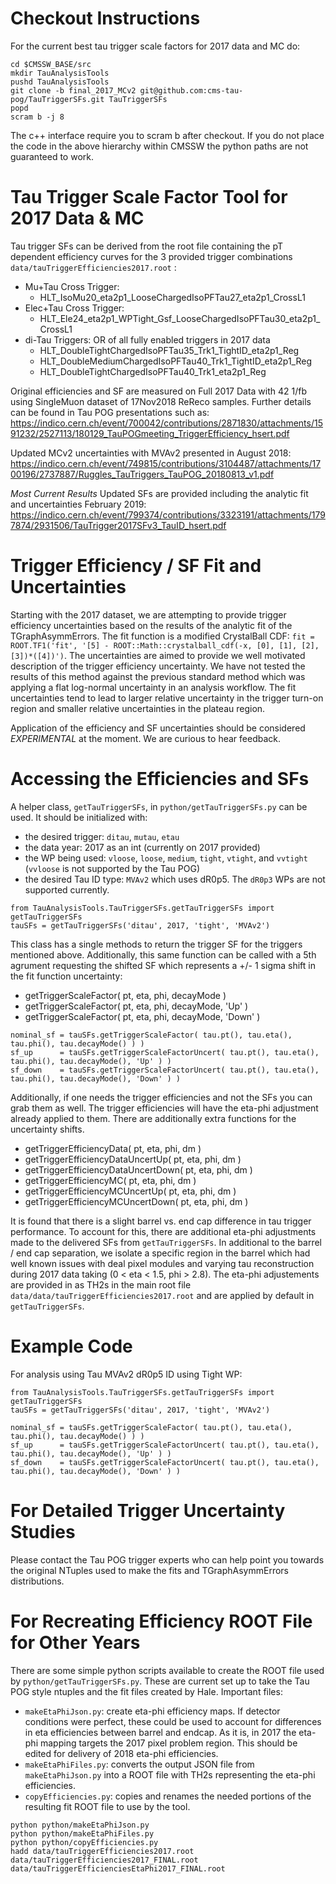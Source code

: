 # Checkout Instructions

For the current best tau trigger scale factors for 2017 data and MC do:
```
cd $CMSSW_BASE/src
mkdir TauAnalysisTools
pushd TauAnalysisTools
git clone -b final_2017_MCv2 git@github.com:cms-tau-pog/TauTriggerSFs.git TauTriggerSFs
popd
scram b -j 8
```
The c++ interface require you to scram b after checkout. If you do not place the code in the above hierarchy within CMSSW
the python paths are not guaranteed to work.

# Tau Trigger Scale Factor Tool for 2017 Data & MC

Tau trigger SFs can be derived from the root file containing the pT dependent efficiency curves for the 3 provided trigger combinations `data/tauTriggerEfficiencies2017.root` :
   * Mu+Tau Cross Trigger:
      * HLT_IsoMu20_eta2p1_LooseChargedIsoPFTau27_eta2p1_CrossL1
   * Elec+Tau Cross Trigger:
      * HLT_Ele24_eta2p1_WPTight_Gsf_LooseChargedIsoPFTau30_eta2p1_CrossL1
   * di-Tau Triggers: OR of all fully enabled triggers in 2017 data
      * HLT_DoubleTightChargedIsoPFTau35_Trk1_TightID_eta2p1_Reg
      * HLT_DoubleMediumChargedIsoPFTau40_Trk1_TightID_eta2p1_Reg
      * HLT_DoubleTightChargedIsoPFTau40_Trk1_eta2p1_Reg

Original efficiencies and SF are measured on Full 2017 Data with 42 1/fb using SingleMuon dataset of 17Nov2018 ReReco samples. Further details can be found in Tau POG presentations such as: https://indico.cern.ch/event/700042/contributions/2871830/attachments/1591232/2527113/180129_TauPOGmeeting_TriggerEfficiency_hsert.pdf

Updated MCv2 uncertainties with MVAv2 presented in August 2018: https://indico.cern.ch/event/749815/contributions/3104487/attachments/1700196/2737887/Ruggles_TauTriggers_TauPOG_20180813_v1.pdf

*Most Current Results* Updated SFs are provided including the analytic fit and uncertainties February 2019: https://indico.cern.ch/event/799374/contributions/3323191/attachments/1797874/2931506/TauTrigger2017SFv3_TauID_hsert.pdf

# Trigger Efficiency / SF Fit and Uncertainties

Starting with the 2017 dataset, we are attempting to provide trigger efficiency uncertainties based on the results of the analytic fit of the TGraphAsymmErrors. The fit function is a modified CrystalBall CDF: `fit = ROOT.TF1('fit', '[5] - ROOT::Math::crystalball_cdf(-x, [0], [1], [2], [3])*([4])')`. 
The uncertainties are aimed to provide we well motivated description of the trigger efficiency uncertainty. We have not tested the results of this method against the previous standard method which was applying a flat log-normal uncertainty in an analysis workflow. The fit uncertainties tend to lead to larger relative uncertainty in the trigger turn-on region and smaller relative uncertainties in the plateau region.

Application of the efficiency and SF uncertainties should be considered _EXPERIMENTAL_ at the moment. We are curious to hear feedback.

# Accessing the Efficiencies and SFs

A helper class, `getTauTriggerSFs`, in `python/getTauTriggerSFs.py` can be used. It should be initialized with:
   * the desired trigger: `ditau`, `mutau`, `etau`
   * the data year: 2017 as an int (currently on 2017 provided)
   * the WP being used: `vloose`, `loose`, `medium`, `tight`, `vtight`, and `vvtight` (`vvloose` is not supported by the Tau POG)
   * the desired Tau ID type: `MVAv2` which uses dR0p5. The `dR0p3` WPs are not supported currently.

```
from TauAnalysisTools.TauTriggerSFs.getTauTriggerSFs import getTauTriggerSFs
tauSFs = getTauTriggerSFs('ditau', 2017, 'tight', 'MVAv2')
```

This class has a single methods to return the trigger SF for the triggers mentioned above. Additionally, this same function can be called with a 5th agrument requesting the shifted SF which represents a +/- 1 sigma shift in the fit function uncertainty:
   * getTriggerScaleFactor( pt, eta, phi, decayMode )
   * getTriggerScaleFactor( pt, eta, phi, decayMode, 'Up' )
   * getTriggerScaleFactor( pt, eta, phi, decayMode, 'Down' )

```
nominal_sf = tauSFs.getTriggerScaleFactor( tau.pt(), tau.eta(), tau.phi(), tau.decayMode() ) )
sf_up      = tauSFs.getTriggerScaleFactorUncert( tau.pt(), tau.eta(), tau.phi(), tau.decayMode(), 'Up' ) )
sf_down    = tauSFs.getTriggerScaleFactorUncert( tau.pt(), tau.eta(), tau.phi(), tau.decayMode(), 'Down' ) )
```

Additionally, if one needs the trigger efficiencies and not the SFs you can grab them as well. The trigger efficiencies will have the eta-phi adjustment already applied to them. There are additionally extra functions for the uncertainty shifts.
   * getTriggerEfficiencyData( pt, eta, phi, dm )
   * getTriggerEfficiencyDataUncertUp( pt, eta, phi, dm )
   * getTriggerEfficiencyDataUncertDown( pt, eta, phi, dm )
   * getTriggerEfficiencyMC( pt, eta, phi, dm )
   * getTriggerEfficiencyMCUncertUp( pt, eta, phi, dm )
   * getTriggerEfficiencyMCUncertDown( pt, eta, phi, dm )

It is found that there is a slight barrel vs. end cap difference in tau trigger performance. To account for this, there are additional eta-phi adjustments made to the delivered SFs from `getTauTriggerSFs`. In additional to the barrel / end cap separation, we isolate a specific region in the barrel which had well known issues with deal pixel modules and varying tau reconstruction during 2017 data taking (0 < eta < 1.5, phi > 2.8). The eta-phi adjustements are provided in as TH2s in the main root file `data/data/tauTriggerEfficiencies2017.root` and are applied by default in `getTauTriggerSFs`.


# Example Code
For analysis using Tau MVAv2 dR0p5 ID using Tight WP:
```
from TauAnalysisTools.TauTriggerSFs.getTauTriggerSFs import getTauTriggerSFs
tauSFs = getTauTriggerSFs('ditau', 2017, 'tight', 'MVAv2')

nominal_sf = tauSFs.getTriggerScaleFactor( tau.pt(), tau.eta(), tau.phi(), tau.decayMode() ) )
sf_up      = tauSFs.getTriggerScaleFactorUncert( tau.pt(), tau.eta(), tau.phi(), tau.decayMode(), 'Up' ) )
sf_down    = tauSFs.getTriggerScaleFactorUncert( tau.pt(), tau.eta(), tau.phi(), tau.decayMode(), 'Down' ) )
```

# For Detailed Trigger Uncertainty Studies

Please contact the Tau POG trigger experts who can help point you towards the original NTuples used to make the fits and TGraphAsymmErrors distributions.

# For Recreating Efficiency ROOT File for Other Years

There are some simple python scripts available to create the ROOT file used by `python/getTauTriggerSFs.py`. These are current set up to take the Tau POG style ntuples and the fit files created by Hale. Important files:
   * `makeEtaPhiJson.py`: create eta-phi efficiency maps. If detector conditions were perfect, these could be used to account for differences in eta efficiencies between barrel and endcap. As it is, in 2017 the eta-phi mapping targets the 2017 pixel problem region. This should be edited for delivery of 2018 eta-phi efficiencies.
   * `makeEtaPhiFiles.py`: converts the output JSON file from `makeEtaPhiJson.py` into a ROOT file with TH2s representing the eta-phi efficiencies.
   * `copyEfficiencies.py`: copies and renames the needed portions of the resulting fit ROOT file to use by the tool.

```
python python/makeEtaPhiJson.py
python python/makeEtaPhiFiles.py
python python/copyEfficiencies.py
hadd data/tauTriggerEfficiencies2017.root data/tauTriggerEfficiencies2017_FINAL.root data/tauTriggerEfficienciesEtaPhi2017_FINAL.root
```
